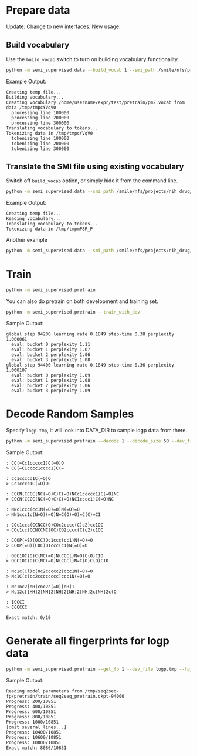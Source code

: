 # Prepare data

Update: Change to new interfaces. New usage:

## Build vocabulary

Use the `build_vocab` switch to turn on building vocabulary functionality.

```bash
python -m semi_supervised.data --build_vocab 1 --smi_path /smile/nfs/projects/nih_drug/data/pm2/pm2.smi --vocab_path ~/expr/seq2seq-fp/pretrain/pm2.vocab --out_path ~/expr/seq2seq-fp/pretrain/pm2.tokens --tmp_path ~/expr/seq2seq-fp/pretrain/pm2.tmp
```

Example Output:
```
Creating temp file...
Building vocabulary...
Creating vocabulary /home/username/expr/test/pretrain/pm2.vocab from data /tmp/tmpcYVqV0
  processing line 100000
  processing line 200000
  processing line 300000
Translating vocabulary to tokens...
Tokenizing data in /tmp/tmpcYVqV0
  tokenizing line 100000
  tokenizing line 200000
  tokenizing line 300000
```

## Translate the SMI file using existing vocabulary

Switch off `build_vocab` option, or simply hide it from the command line.

```bash
python -m semi_supervised.data --smi_path /smile/nfs/projects/nih_drug/data/logp/logp.smi --vocab_path ~/expr/seq2seq-fp/pretrain/pm2.vocab --out_path ~/expr/seq2seq-fp/pretrain/logp.tokens --tmp_path ~/expr/seq2seq-fp/pretrain/logp.tmp
```

Example Output:
```
Creating temp file...
Reading vocabulary...
Translating vocabulary to tokens...
Tokenizing data in /tmp/tmpmP8R_P
```

Another example
```bash
python -m semi_supervised.data --smi_path /smile/nfs/projects/nih_drug/data/pm2/pm2_10k/pm2_10k.smi --tmp_path ~/expr/test/pretrain/pm2_10k.tmp --vocab_path ~/expr/test/pretrain/pm2.vocab --out_path ~/expr/test/pretrain/pm2_10k.tokens
```

# Train 

```bash
python -m semi_supervised.pretrain
```

You can also do pretrain on both development and training set.
```bash
python -m semi_supervised.pretrain --train_with_dev
```

Sample Output:

```
global step 94200 learning rate 0.1849 step-time 0.38 perplexity 1.000061
  eval: bucket 0 perplexity 1.11
  eval: bucket 1 perplexity 1.07
  eval: bucket 2 perplexity 1.06
  eval: bucket 3 perplexity 1.08
global step 94400 learning rate 0.1849 step-time 0.36 perplexity 1.000107
  eval: bucket 0 perplexity 1.09
  eval: bucket 1 perplexity 1.08
  eval: bucket 2 perplexity 1.06
  eval: bucket 3 perplexity 1.09
```

# Decode Random Samples

Specify `logp.tmp`, it will look into DATA_DIR to sample logp data from there.

```bash
python -m semi_supervised.pretrain --decode 1 --decode_size 50 --dev_file logp.tmp
```

Sample Output:

```
: CC(=Cc1ccccc1)C(=O)O
> CC(=C1cccc1cccc1)C(=

: Cc1ccccc1C(=O)O
> Cc1cccc1C(=O)OC

: CCCN(CCCC(NC(=O)C)C(=O)NCc1ccccc1)C(=O)NC
> CCCN(CCCC(NC(=O)C)C(=O)NC1cccc1)C(=O)NC

: NNc1ccc(cc1N(=O)=O)N(=O)=O
> NN1ccc1c(N=O)(=O)N=C(O)=O)=C(C)=C1

: COc1ccc(CCNCC(O)COc2cccc(C)c2)cc1OC
> COc1cc(CCNCCNC(OC)CO2cccc(C)c2)c1OC

: CCOP(=S)(OCC)Oc1ccc(cc1)N(=O)=O
> CCOP(=O)(COC)O1ccc(c1)N(=O)=O

: OCC1OC(O)C(NC(=O)N(CCCl)N=O)C(O)C1O
> OCC1OC(O)C(NC(=O)N(CCCl)N=C(O)C(O)C1O

: Nc1c(Cl)c(Oc2ccccc2)ccc1N(=O)=O
> Nc1C(c)cc2cccccccc)ccc1N(=O)=O

: Nc1nc2[nH]cnc2c(=O)[nH]1
> Nc12c[[HH]2[NH]2[NH]2[NH]2[NH]2c[NH]2c(O

: ICCCI
> CCCCCC

Exact match: 0/10
```

# Generate all fingerprints for logp data

```bash
python -m semi_supervised.pretrain --get_fp 1 --dev_file logp.tmp --fp_file logp.fp
```

Sample Output:

```
Reading model parameters from /tmp/seq2seq-fp/pretrain/train/seq2seq_pretrain.ckpt-94000
Progress: 200/10851
Progress: 400/10851
Progress: 600/10851
Progress: 800/10851
Progress: 1000/10851
[omit several lines...]
Progress: 10400/10851
Progress: 10600/10851
Progress: 10800/10851
Exact match: 8086/10851
```